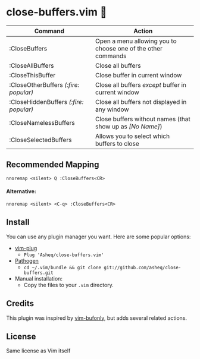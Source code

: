 # close-buffers.vim 📖

<table>
    <thead>
        <th>Command</th>
        <th>Action</th>
    </thead>
    <tbody>
        <tr>
            <td>:CloseBuffers</td>
            <td>Open a menu allowing you to choose one of the other commands</td>
        </tr>
        <tr>
            <td>:CloseAllBuffers</td>
            <td>Close all buffers</td>
        </tr>
        <tr>
            <td>:CloseThisBuffer</td>
            <td>Close buffer in current window</td>
        </tr>
        <tr>
            <td>:CloseOtherBuffers <i>(:fire: <i>popular)</i></td>
            <td>Close all buffers <i>except</i> buffer in current window</td>
        </tr>
        <tr>
            <td>:CloseHiddenBuffers <i>(:fire: popular)</i></td>
            <td>Close all buffers not displayed in any window</td>
        </tr>
        <tr>
            <td>:CloseNamelessBuffers</td>
            <td>Close buffers without names (that show up as <i>[No Name]</i>)</td>
        </tr>
        <tr>
            <td>:CloseSelectedBuffers</td>
            <td>Allows you to select which buffers to close</td>
        </tr>
    </tbody>
</table>

## Recommended Mapping

    nnoremap <silent> Q :CloseBuffers<CR>

#### Alternative:

    nnoremap <silent> <C-q> :CloseBuffers<CR>
## Install
You can use any plugin manager you want. Here are some popular options:

- [vim-plug](https://github.com/junegunn/vim-plug)
  - `Plug 'Asheq/close-buffers.vim'`
- [Pathogen](https://github.com/tpope/vim-pathogen)
  - `cd ~/.vim/bundle && git clone git://github.com/asheq/close-buffers.git`
- Manual installation:
  - Copy the files to your `.vim` directory.

## Credits
This plugin was inspired by [vim-bufonly](https://github.com/schickling/vim-bufonly), but adds
several related actions.

## License
Same license as Vim itself
